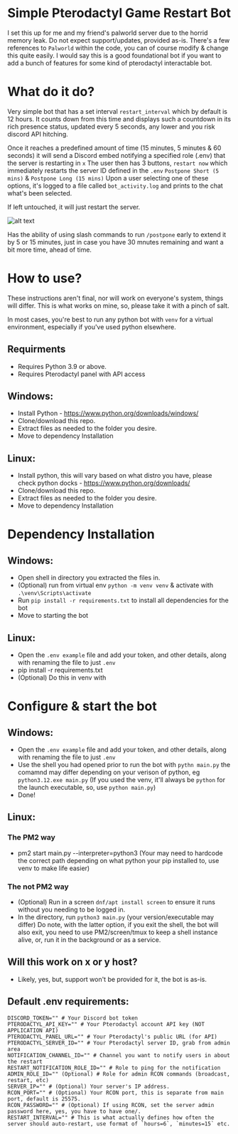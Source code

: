 # Simple Pterodactyl Game Restart Bot

I set this up for me and my friend's palworld server due to the horrid memory leak.
Do not expect support/updates, provided as-is.
There's a few references to `Palworld` within the code, you can of course modify & change this quite easily.
I would say this is a good foundational bot if you want to add a bunch of features for some kind of pterodactyl interactable bot.

# What do it do?
Very simple bot that has a set interval `restart_interval` which by default is 12 hours.
It counts down from this time and displays such a countdown in its rich presence status, updated every 5 seconds, any lower and you risk discord API hitching.

Once it reaches a predefined amount of time (15 minutes, 5 minutes & 60 seconds) it will send a Discord embed notifying a specified role (.env) that the server is restarting in `x`
The user then has 3 buttons, `restart now` which immediately restarts the server ID defined in the `.env` `Postpone Short (5 mins)` & `Postpone Long (15 mins)`
Upon a user selecting one of these options, it's logged to a file called `bot_activity.log` and prints to the chat what's been selected.

If left untouched, it will just restart the server.

![alt text](https://noc.wf/PPpCpoxkh0-XjkUCVdTz8.png?no_redirect=true)

Has the ability of using slash commands to run `/postpone` early to extend it by 5 or 15 minutes, just in case you have 30 mnutes remaining and want a bit more time, ahead of time.

# How to use?

These instructions aren't final, nor will work on everyone's system, things will differ.
This is what works on mine, so, please take it with a pinch of salt.

In most cases, you're best to run any python bot with `venv` for a virtual environment, especially if you've used python elsewhere.

## Requirments
- Requires Python 3.9 or above.
- Requires Pterodactyl panel with API access

## Windows:

- Install Python - https://www.python.org/downloads/windows/
- Clone/download this repo.
- Extract files as needed to the folder you desire.
- Move to dependency Installation

## Linux:

- Install python, this will vary based on what distro you have, please check python docks - https://www.python.org/downloads/
- Clone/download this repo.
- Extract files as needed to the folder you desire.
- Move to dependency Installation

# Dependency Installation

## Windows:

- Open shell in directory you extracted the files in.
- (Optional) run from virtual env `python -m venv venv` & activate with `.\venv\Scripts\activate`
- Run `pip install -r requirements.txt` to install all dependencies for the bot
- Move to starting the bot

## Linux:

- Open the `.env example` file and add your token, and other details, along with renaming the file to just `.env`
- pip install -r requirements.txt
- (Optional) Do this in venv with 

# Configure & start the bot

## Windows:

- Open the `.env example` file and add your token, and other details, along with renaming the file to just `.env`
- Use the shell you had opened prior to run the bot with `pythn main.py` the comamnd may differ depending on your verison of python, eg `python3.12.exe main.py`
(If you used the venv, it'll always be `python` for the launch executable, so, use `python main.py`)
- Done!

## Linux:

### The PM2 way

- pm2 start main.py --interpreter=python3 (Your may need to hardcode the correct path depending on what python your pip installed to, use venv to make life easier)

### The not PM2 way

- (Optional) Run in a screen `dnf/apt install screen` to ensure it runs without you needing to be logged in.
- In the directory, run `python3 main.py` (your version/executable may differ)
Do note, with the latter option, if you exit the shell, the bot will also exit, you need to use PM2/screen/tmux to keep a shell instance alive, or, run it in the background or as a service.

## Will this work on x or y host?

- Likely, yes, but, support won't be provided for it, the bot is as-is.

## Default .env requirements:

```
DISCORD_TOKEN="" # Your Discord bot token
PTERODACTYL_API_KEY="" # Your Pterodactyl account API key (NOT APPLICATION API)
PTERODACTYL_PANEL_URL="" # Your Pterodactyl's public URL (for API)
PTERODACTYL_SERVER_ID="" # Your Pterodactyl server ID, grab from admin area
NOTIFICATION_CHANNEL_ID="" # Channel you want to notify users in about the restart
RESTART_NOTIFICATION_ROLE_ID="" # Role to ping for the notification
ADMIN_ROLE_ID="" (Optional) # Role for admin RCON commands (broadcast, restart, etc)
SERVER_IP="" # (Optional) Your server's IP address.
RCON_PORT="" # (Optional) Your RCON port, this is separate from main port, default is 25575.
RCON_PASSWORD="" # (Optional) If using RCON, set the server admin password here, yes, you have to have one/.
RESTART_INTERVAL="" # This is what actually defines how often the server should auto-restart, use format of `hours=6`, `minutes=15` etc.
```
